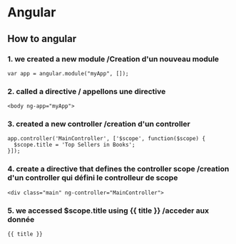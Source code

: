 # Angular

## How to angular

### 1. we created a new module /Creation d'un nouveau module
```
var app = angular.module("myApp", []);
```

### 2. called a directive / appellons une directive
```
<body ng-app="myApp">

```

### 3. created a new controller /creation d'un controller
```
app.controller('MainController', ['$scope', function($scope) { 
  $scope.title = 'Top Sellers in Books'; 
}]);
```

### 4. create a directive that defines the controller scope /creation d'un controller qui défini le controlleur de scope
```
<div class="main" ng-controller="MainController">
```

###  5. we accessed $scope.title using {{ title }} /acceder aux donnée
```
{{ title }}
```

